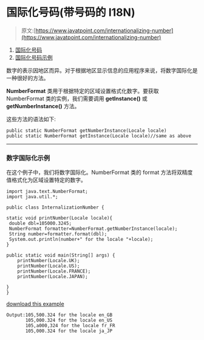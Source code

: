 # 国际化号码(带号码的 I18N)

> 原文:[https://www.javatpoint.com/internationalizing-number](https://www.javatpoint.com/internationalizing-number)

1.  [国际化号码](#)
2.  [国际化号码示例](#numberex)

数字的表示因地区而异。对于根据地区显示信息的应用程序来说，将数字国际化是一种很好的方法。

**NumberFormat** 类用于根据特定的区域设置格式化数字。要获取 NumberFormat 类的实例，我们需要调用 **getInstance()** 或 **getNumberInstance()** 方法。

这些方法的语法如下:

```
public static NumberFormat getNumberInstance(Locale locale)
public static NumberFormat getInstance(Locale locale)//same as above

```

* * *

### 数字国际化示例

在这个例子中，我们将数字国际化。NumberFormat 类的 format 方法将双精度值格式化为区域设置特定的数字。

```
import java.text.NumberFormat;
import java.util.*;

public class InternalizationNumber {

static void printNumber(Locale locale){
 double dbl=105000.3245;
 NumberFormat formatter=NumberFormat.getNumberInstance(locale);
 String number=formatter.format(dbl);
 System.out.println(number+" for the locale "+locale);
}

public static void main(String[] args) {
	printNumber(Locale.UK);
	printNumber(Locale.US);
	printNumber(Locale.FRANCE);
	printNumber(Locale.JAPAN);

}
}

```

[download this example](https://static.javatpoint.com/src/i18n/number.zip)

```
Output:105,500.324 for the locale en_GB
       105,000.324 for the locale en_US
       105,a000,324 for the locale fr_FR
       105,000.324 for the locale ja_JP

```